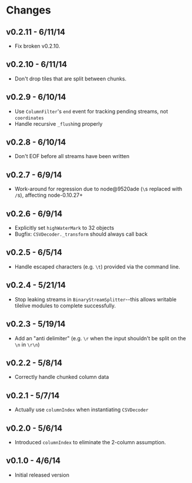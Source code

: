 # Changes

## v0.2.11 - 6/11/14

* Fix broken v0.2.10.

## v0.2.10 - 6/11/14

* Don't drop tiles that are split between chunks.

## v0.2.9 - 6/10/14

* Use `ColumnFilter`'s `end` event for tracking pending streams, not
  `coordinates`
* Handle recursive `_flush`ing properly

## v0.2.8 - 6/10/14

* Don't EOF before all streams have been written

## v0.2.7 - 6/9/14

* Work-around for regression due to node@9520ade (`\`s replaced with `/`s),
  affecting node-0.10.27+

## v0.2.6 - 6/9/14

* Explicitly set `highWaterMark` to 32 objects
* Bugfix: `CSVDecoder._transform` should always call back

## v0.2.5 - 6/5/14

* Handle escaped characters (e.g. `\t`) provided via the command line.

## v0.2.4 - 5/21/14

* Stop leaking streams in `BinaryStreamSplitter`--this allows writable tilelive
  modules to complete successfully.

## v0.2.3 - 5/19/14

* Add an "anti delimiter" (e.g. `\r` when the input shouldn't be split on the
  `\n` in `\r\n`)

## v0.2.2 - 5/8/14

* Correctly handle chunked column data

## v0.2.1 - 5/7/14

* Actually use `columnIndex` when instantiating `CSVDecoder`

## v0.2.0 - 5/6/14

* Introduced `columnIndex` to eliminate the 2-column assumption.

## v0.1.0 - 4/6/14

* Initial released version
